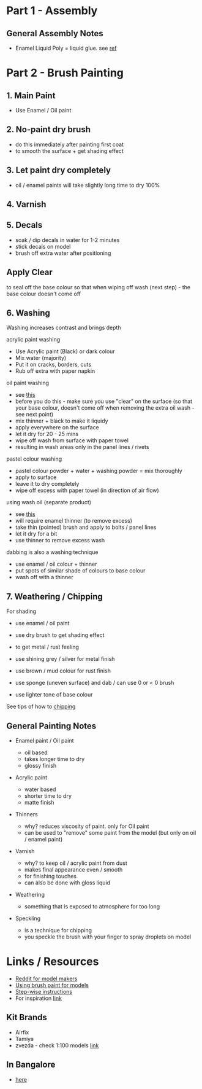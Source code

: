 # Part 1 - Assembly 


## General Assembly Notes

* Enamel Liquid Poly = liquid glue. see [ref](https://www.youtube.com/watch?v=5PSOigHYtCk)


# Part 2 - Brush Painting


## 1. Main Paint

* Use Enamel / Oil paint


## 2. No-paint dry brush

* do this immediately after painting first coat
* to smooth the surface + get shading effect


## 3. Let paint dry completely

* oil / enamel paints will take slightly long time to dry 100%


## 4. <Optional> Varnish 



## 5. Decals

* soak / dip decals in water for 1-2 minutes
* stick decals on model
* brush off extra water after positioning


## Apply Clear <NOT SURE>

to seal off the base colour so that when wiping off wash (next step) - the base colour doesn't come off


## 6. Washing

Washing increases contrast and brings depth

acrylic paint washing
* Use Acrylic paint (Black) or dark colour
* Mix water (majority)
* Put it on cracks, borders, cuts
* Rub off extra with paper napkin

oil paint washing
* see [this](https://www.youtube.com/watch?v=mwtmHh1V8IY)
* before you do this - make sure you use "clear" on the surface (so that your base colour, doesn't come off when removing the extra oil wash - see next point)
* mix thinner + black to make it liquidy
* apply everywhere on the surface
* let it dry for 20 - 25 mins
* wipe off wash from surface with paper towel
* resulting in wash areas only in the panel lines / rivets


pastel colour washing
* pastel colour powder + water + washing powder = mix thoroughly
* apply to surface
* leave it to dry completely
* wipe off excess with paper towel (in direction of air flow)


using wash oil (separate product) 
* see [this](https://www.youtube.com/watch?v=350UBtVXU9Q&t=390s)
* will require enamel thinner (to remove excess)
* take thin (pointed) brush and apply to bolts / panel lines
* let it dry for a bit
* use thinner to remove excess wash


dabbing is also a washing technique
* use enamel / oil colour + thinner
* put spots of similar shade of colours to base colour
* wash off with a thinner


## 7. Weathering / Chipping

For shading
* use enamel / oil paint
* use dry brush to get shading effect

* to get metal / rust feeling
* use shining grey / silver for metal finish
* use brown / mud colour for rust finish
* use sponge (uneven surface) and dab / can use 0 or < 0 brush
* use lighter tone of base colour 

See tips of how to [chipping](https://www.youtube.com/watch?v=ku4comhKHJM&t=473s)



## General Painting Notes

* Enamel paint / Oil paint
  - oil based
  - takes longer time to dry
  - glossy finish

* Acrylic paint
  - water based
  - shorter time to dry
  - matte finish


* Thinners
  - why? reduces viscosity of paint. only for Oil paint
  - can be used to "remove" some paint from the model (but only on oil / enamel paint)


* Varnish
  - why? to keep oil / acrylic paint from dust
  - makes final appearance even / smooth
  - for finishing touches
  - can also be done with gloss liquid


* Weathering
  - something that is exposed to atmosphere for too long


* Speckling
  - is a technique for chipping
  - you speckle the brush with your finger to spray droplets on model


# Links / Resources

- [Reddit for model makers](https://www.reddit.com/r/modelmakers/)
- [Using brush paint for models](https://www.youtube.com/watch?v=BitmaECqO30&list=PLLdCDFpiIyI8EDUbqDj0Hj87kKyHR89BR&index=3&t=169s)
- [Step-wise instructions](https://www.instructables.com/id/Realistic-Weathering-On-Military-Models/)
- For inspiration [link](https://vk.com/zvezdamodels)

## Kit Brands

* Airfix
* Tamiya
* zvezda - check 1:100 models [link](https://en.zvezda.org.ru/)


## In Bangalore

- [here](https://www.google.com/search?q=modelkit%20india&oq=modelkit+india&aqs=chrome..69i57j0l6j69i60.3904j0j4&sourceid=chrome&ie=UTF-8&sxsrf=ALeKk03LZYVLh15j_9y-rM_HvIMuLoc8ew:1593081591159&npsic=0&rflfq=1&rlha=0&rllag=12928630,77632027,4093&tbm=lcl&rldimm=9834724009685308906&lqi=Cg5tb2RlbGtpdCBpbmRpYVoaCghtb2RlbGtpdCIObW9kZWxraXQgaW5kaWE&ved=2ahUKEwiZ-tqy45zqAhWxIbcAHV1XB0wQvS4wAnoECAsQPA&rldoc=1&tbs=lrf:!1m4!1u3!2m2!3m1!1e1!1m4!1u2!2m2!2m1!1e1!1m4!1u16!2m2!16m1!1e1!1m4!1u16!2m2!16m1!1e2!2m1!1e2!2m1!1e16!2m1!1e3!3sIAE,lf:1,lf_ui:2&rlst=f#rlfi=hd:;si:18081635352900306868,l,Cg5tb2RlbGtpdCBpbmRpYVoaCghtb2RlbGtpdCIObW9kZWxraXQgaW5kaWE;mv:[[27.086526499999998,80.7221181],[12.079269799999999,72.38819409999999]]&scso=_BH_0Xp6WHLHD3LUP3a6d4AQ12:1124)
